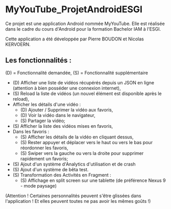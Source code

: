 MyYouTube_ProjetAndroidESGI
======

Ce projet est une application Android nommée MyYouTube. Elle est réalisée dans le cadre du cours d'Android pour la formation Bachelor IAM à l'ESGI.

Cette application a été développée par Pierre BOUDON et Nicolas KERVOERN.

## Les fonctionnalités :

(D) = Fonctionnalité demandée, (S) = Fonctionnalité supplémentaire

- (D) Afficher une liste de vidéos récupérés depuis un JSON en ligne (attention à bien posséder une connexion internet),
- (S) Reload la liste de vidéos (un nouvel élément est disponible après le reload),
- Afficher les détails d'une vidéo :
	- (D) Ajouter / Supprimer la vidéo aux favoris,
	- (D) Voir la vidéo dans le navigateur, 
	- (S) Partager la vidéo; 
- (S) Afficher la liste des vidéos mises en favoris, 
- Dans les favoris :
	- (S) Afficher les détails de la vidéo en cliquant dessus, 
	- (S) Rester appuyer et déplacer vers le haut ou vers le bas pour réordonner les favoris, 
	- (S) Swiper vers la gauche ou vers la droite pour supprimer rapidement un favoris; 
- (S) Ajout d'un système d'Analytics d'utilisation et de crash
- (S) Ajout d'un système de bêta test.
- (S) Transformation des Activités en Fragment : 
	- (S) Affichage en split screen sur une tablette (de préférence Nexus 9 - mode paysage)


(Attention ! Certaines personnalités peuvent s'être glissées dans l'application ! Et elles peuvent toutes ne pas avoir les mêmes goûts !)